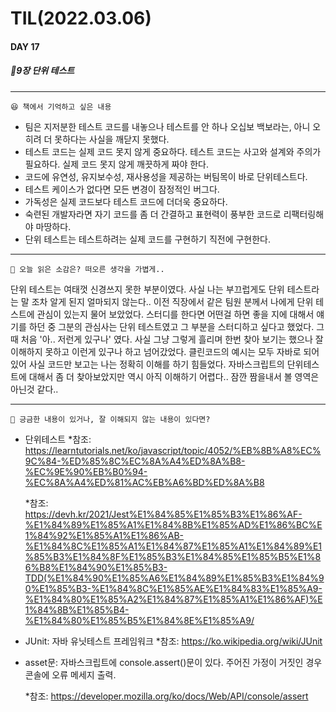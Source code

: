 # TIL(2022.03.06)

#### DAY 17

##### 🔖9장 단위 테스트

---

    😆 책에서 기억하고 싶은 내용

- 팀은 지저분한 테스트 코드를 내놓으나 테스트를 안 하나 오십보 백보라는, 아니 오히려 더 못하다는 사실을 깨닫지 못했다.
- 테스트 코드는 실제 코드 못지 않게 중요하다. 테스트 코드는 사고와 설계와 주의가 필요하다. 실제 코드 못지 않게 깨끗하게 짜야 한다.
- 코드에 유연성, 유지보수성, 재사용성을 제공하는 버팀목이 바로 단위테스트다.
- 테스트 케이스가 없다면 모든 변경이 잠정적인 버그다.
- 가독성은 실제 코드보다 테스트 코드에 더더욱 중요하다.
- 숙련된 개발자라면 자기 코드를 좀 더 간결하고 표현력이 풍부한 코드로 리팩터링해야 마땅하다.
- 단위 테스트는 테스트하려는 실제 코드를 구현하기 직전에 구현한다.

---

    🤔 오늘 읽은 소감은? 떠오른 생각을 가볍게..

단위 테스트는 여태껏 신경쓰지 못한 부분이였다. 사실 나는 부끄럽게도 단위 테스트라는 말 조차 알게 된지 얼마되지 않는다.. 이전 직장에서 같은 팀원 분께서 나에게 단위 테스트에 관심이 있는지 물어 보았었다. 스터디를 한다면 어떤걸 하면 좋을 지에 대해서 얘기를 하던 중 그분의 관심사는 단위 테스트였고 그 부분을 스터디하고 싶다고 했었다. 그때 처음 '아.. 저런게 있구나' 였다. 사실 그냥 그렇게 흘리며 한번 찾아 보기는 했으나 잘 이해하지 못하고 이런게 있구나 하고 넘어갔었다.
클린코드의 예시는 모두 자바로 되어있어 사실 코드만 보고는 나는 정확히 이해를 하기 힘들었다. 자바스크립트의 단위테스트에 대해서 좀 더 찾아보았지만 역시 아직 이해하기 어렵다.. 잠깐 짬을내서 볼 영역은 아닌것 같다..

---

    🔎 긍금한 내용이 있거나, 잘 이해되지 않는 내용이 있다면?

- 단위테스트 \*참조: https://learntutorials.net/ko/javascript/topic/4052/%EB%8B%A8%EC%9C%84-%ED%85%8C%EC%8A%A4%ED%8A%B8-%EC%9E%90%EB%B0%94-%EC%8A%A4%ED%81%AC%EB%A6%BD%ED%8A%B8

  \*참조: https://devh.kr/2021/Jest%E1%84%85%E1%85%B3%E1%86%AF-%E1%84%89%E1%85%A1%E1%84%8B%E1%85%AD%E1%86%BC%E1%84%92%E1%85%A1%E1%86%AB-%E1%84%8C%E1%85%A1%E1%84%87%E1%85%A1%E1%84%89%E1%85%B3%E1%84%8F%E1%85%B3%E1%84%85%E1%85%B5%E1%86%B8%E1%84%90%E1%85%B3-TDD(%E1%84%90%E1%85%A6%E1%84%89%E1%85%B3%E1%84%90%E1%85%B3-%E1%84%8C%E1%85%AE%E1%84%83%E1%85%A9-%E1%84%80%E1%85%A2%E1%84%87%E1%85%A1%E1%86%AF)%E1%84%8B%E1%85%B4-%E1%84%80%E1%85%B5%E1%84%8E%E1%85%A9/

- JUnit: 자바 유닛테스트 프레임워크 \*참조: https://ko.wikipedia.org/wiki/JUnit

- asset문: 자바스크립트에 console.assert()문이 있다. 주어진 가정이 거짓인 경우 콘솔에 오류 메세지 출력.

  \*참조: https://developer.mozilla.org/ko/docs/Web/API/console/assert
